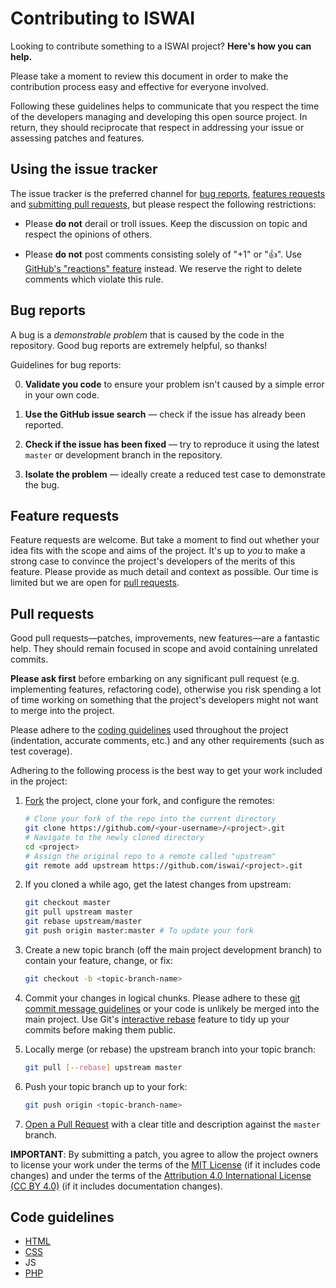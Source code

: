 # Contributing to ISWAI

Looking to contribute something to a ISWAI project? **Here's how you can help.**

Please take a moment to review this document in order to make the contribution
process easy and effective for everyone involved.

Following these guidelines helps to communicate that you respect the time of
the developers managing and developing this open source project. In return,
they should reciprocate that respect in addressing your issue or assessing
patches and features.

## Using the issue tracker

The issue tracker is the preferred channel for [bug reports](#bug-reports), 
[features requests](#feature-requests) and [submitting pull requests](#pull-requests),
but please respect the following restrictions:

* Please **do not** derail or troll issues. Keep the discussion on topic and
  respect the opinions of others.

* Please **do not** post comments consisting solely of "+1" or ":thumbsup:".
  Use [GitHub's "reactions" feature](https://blog.github.com/2016-03-10-add-reactions-to-pull-requests-issues-and-comments/)
  instead. We reserve the right to delete comments which violate this rule.

## Bug reports

A bug is a _demonstrable problem_ that is caused by the code in the repository.
Good bug reports are extremely helpful, so thanks!

Guidelines for bug reports:

0. **Validate you code** to ensure your problem isn't caused by a simple error
   in your own code.

1. **Use the GitHub issue search** &mdash; check if the issue has already been
   reported.

2. **Check if the issue has been fixed** &mdash; try to reproduce it using the
   latest `master` or development branch in the repository.

3. **Isolate the problem** &mdash; ideally create a reduced test case to 
   demonstrate the bug.

## Feature requests

Feature requests are welcome. But take a moment to find out whether your idea
fits with the scope and aims of the project. It's up to *you* to make a strong
case to convince the project's developers of the merits of this feature. Please
provide as much detail and context as possible. Our time is limited but we are
open for [pull requests](#pull-requests).

## Pull requests

Good pull requests—patches, improvements, new features—are a fantastic
help. They should remain focused in scope and avoid containing unrelated
commits.

**Please ask first** before embarking on any significant pull request (e.g.
implementing features, refactoring code), otherwise you risk spending a lot of
time working on something that the project's developers might not want to merge
into the project.

Please adhere to the [coding guidelines](#code-guidelines) used throughout the
project (indentation, accurate comments, etc.) and any other requirements
(such as test coverage).

Adhering to the following process is the best way to get your work
included in the project:

1. [Fork](https://help.github.com/articles/fork-a-repo/) the project, clone your
   fork, and configure the remotes:

   ```bash
   # Clone your fork of the repo into the current directory
   git clone https://github.com/<your-username>/<project>.git
   # Navigate to the newly cloned directory
   cd <project>
   # Assign the original repo to a remote called "upstream"
   git remote add upstream https://github.com/iswai/<project>.git
   ```

2. If you cloned a while ago, get the latest changes from upstream:

   ```bash
   git checkout master
   git pull upstream master
   git rebase upstream/master
   git push origin master:master # To update your fork
   ```

3. Create a new topic branch (off the main project development branch) to
   contain your feature, change, or fix:

   ```bash
   git checkout -b <topic-branch-name>
   ```

4. Commit your changes in logical chunks. Please adhere to these [git commit
   message guidelines](https://tbaggery.com/2008/04/19/a-note-about-git-commit-messages.html)
   or your code is unlikely be merged into the main project. Use Git's
   [interactive rebase](https://help.github.com/articles/about-git-rebase/)
   feature to tidy up your commits before making them public.

5. Locally merge (or rebase) the upstream branch into your topic branch:

   ```bash
   git pull [--rebase] upstream master
   ```

6. Push your topic branch up to your fork:

   ```bash
   git push origin <topic-branch-name>
   ```

7. [Open a Pull Request](https://help.github.com/articles/about-pull-requests/)
    with a clear title and description against the `master` branch.

**IMPORTANT**: By submitting a patch, you agree to allow the project owners to
license your work under the terms of the [MIT License](../LICENSE.md) (if it
includes code changes) and under the terms of the
[Attribution 4.0 International License (CC BY 4.0)](https://creativecommons.org/licenses/by/4.0/)
(if it includes documentation changes).

## Code guidelines

- [HTML](https://codeguide.co/#html)
- [CSS](https://codeguide.co/#css)
- JS
- [PHP](https://github.com/zendframework/zend-coding-standard)
